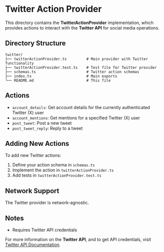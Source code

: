 # Twitter Action Provider

This directory contains the **TwitterActionProvider** implementation, which provides actions to interact with the **Twitter API** for social media operations.

## Directory Structure

```
twitter/
├── twitterActionProvider.ts         # Main provider with Twitter functionality
├── twitterActionProvider.test.ts    # Test file for Twitter provider
├── schemas.ts                       # Twitter action schemas
├── index.ts                         # Main exports
└── README.md                        # This file
```

## Actions

- `account_details`: Get account details for the currently authenticated Twitter (X) user
- `account_mentions`: Get mentions for a specified Twitter (X) user
- `post_tweet`: Post a new tweet
- `post_tweet_reply`: Reply to a tweet

## Adding New Actions

To add new Twitter actions:

1. Define your action schema in `schemas.ts`
2. Implement the action in `twitterActionProvider.ts`
3. Add tests in `twitterActionProvider.test.ts`

## Network Support

The Twitter provider is network-agnostic.

## Notes

- Requires Twitter API credentials

For more information on the **Twitter API**, and to get API credentials, visit [Twitter API Documentation](https://developer.twitter.com/en/docs/twitter-api).
